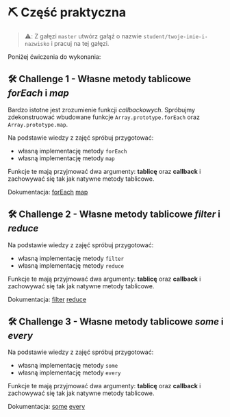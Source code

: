 # ⛏️ Część praktyczna

> **⚠️**: Z gałęzi `master` utwórz gałąź o nazwie `student/twoje-imie-i-nazwisko` i pracuj na tej gałęzi.

Poniżej ćwiczenia do wykonania:

## 🛠 Challenge 1 - Własne metody tablicowe *forEach* i *map* 

Bardzo istotne jest zrozumienie funkcji *callbackowych*. Spróbujmy zdekonstruować wbudowane funkcje `Array.prototype.forEach` oraz `Array.prototype.map`.

Na podstawie wiedzy z zajęć spróbuj przygotować:

- własną implementację metody `forEach`
- własną implementację metody `map`

Funkcje te mają przyjmować dwa argumenty: **tablicę** oraz **callback** i zachowywać się tak jak natywne metody tablicowe.

Dokumentacja: [forEach](https://developer.mozilla.org/en/docs/Web/JavaScript/Reference/Global_Objects/Array/forEach) [map](https://developer.mozilla.org/en/docs/Web/JavaScript/Reference/Global_Objects/Array/map)


## 🛠 Challenge 2 - Własne metody tablicowe *filter* i *reduce* 

Na podstawie wiedzy z zajęć spróbuj przygotować:

- własną implementację metody `filter`
- własną implementację metody `reduce`

Funkcje te mają przyjmować dwa argumenty: **tablicę** oraz **callback** i zachowywać się tak jak natywne metody tablicowe.

Dokumentacja: [filter](https://developer.mozilla.org/en/docs/Web/JavaScript/Reference/Global_Objects/Array/filter) [reduce](https://developer.mozilla.org/en/docs/Web/JavaScript/Reference/Global_Objects/Array/Reduce)

## 🛠 Challenge 3 - Własne metody tablicowe *some* i *every* 

Na podstawie wiedzy z zajęć spróbuj przygotować:

- własną implementację metody `some`
- własną implementację metody `every`

Funkcje te mają przyjmować dwa argumenty: **tablicę** oraz **callback** i zachowywać się tak jak natywne metody tablicowe.

Dokumentacja: [some](https://developer.mozilla.org/en-US/docs/Web/JavaScript/Reference/Global_Objects/Array/some) [every](https://developer.mozilla.org/en-US/docs/Web/JavaScript/Reference/Global_Objects/Array/every)